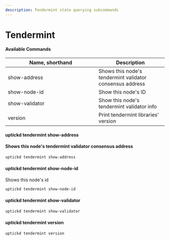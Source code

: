 ```yaml
---
description: Tendermint state querying subcommands
---
```


# Tendermint

#### Available Commands

<table><thead><tr><th width="271">Name, shorthand</th><th>Description</th></tr></thead><tbody><tr><td>show-address</td><td>Shows this node's tendermint validator consensus address</td></tr><tr><td>show-node-id</td><td>Show this node's ID</td></tr><tr><td>show-validator</td><td>Show this node's tendermint validator info</td></tr><tr><td>version</td><td>Print tendermint libraries' version</td></tr></tbody></table>

#### uptickd tendermint show-address

#### Shows this node's tendermint validator consensus address

```Bash
uptickd tendermint show-address
```

#### uptickd tendermint show-node-id

Shows this node's id

```Bash
uptickd tendermint show-node-id
```

#### uptickd tendermint show-validator

```Bash
uptickd tendermint show-validator
```

#### uptickd tendermint version

```Bash
uptickd tendermint version
```

